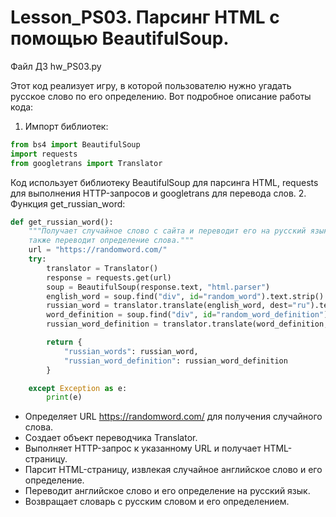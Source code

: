 # Lesson_PS03. Парсинг HTML с помощью BeautifulSoup.

Файл ДЗ hw_PS03.py

Этот код реализует игру, в которой пользователю нужно угадать русское слово по его определению. Вот подробное описание работы кода:
1. Импорт библиотек:
``` python
from bs4 import BeautifulSoup
import requests
from googletrans import Translator
```
Код использует библиотеку BeautifulSoup для парсинга HTML, requests для выполнения HTTP-запросов и googletrans для перевода слов.
2. Функция get_russian_word:
```python
def get_russian_word():
    """Получает случайное слово с сайта и переводит его на русский язык,
    также переводит определение слова."""
    url = "https://randomword.com/"
    try:
        translator = Translator()
        response = requests.get(url)
        soup = BeautifulSoup(response.text, "html.parser")
        english_word = soup.find("div", id="random_word").text.strip()
        russian_word = translator.translate(english_word, dest="ru").text
        word_definition = soup.find("div", id="random_word_definition").text.strip()
        russian_word_definition = translator.translate(word_definition, dest="ru").text

        return {
            "russian_words": russian_word,
            "russian_word_definition": russian_word_definition
        }

    except Exception as e:
        print(e)
```
- Определяет URL https://randomword.com/ для получения случайного слова.
- Создает объект переводчика Translator.
- Выполняет HTTP-запрос к указанному URL и получает HTML-страницу.
- Парсит HTML-страницу, извлекая случайное английское слово и его определение.
- Переводит английское слово и его определение на русский язык.
- Возвращает словарь с русским словом и его определением.
